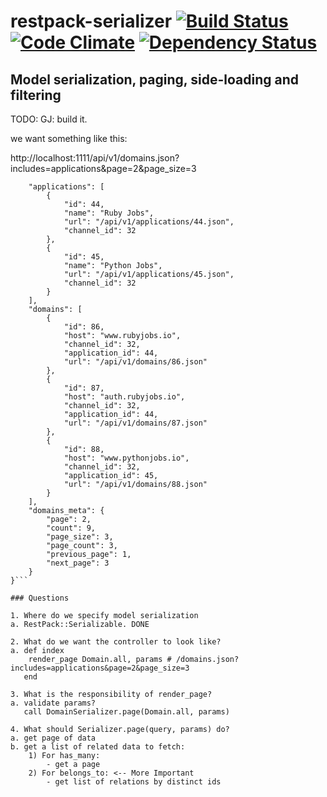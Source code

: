 # restpack-serializer [![Build Status](https://api.travis-ci.org/RestPack/restpack-serializer.png?branch=master)](https://travis-ci.org/RestPack/restpack-serializer) [![Code Climate](https://codeclimate.com/github/RestPack/restpack-serializer.png)](https://codeclimate.com/github/RestPack/restpack-serializer) [![Dependency Status](https://gemnasium.com/RestPack/restpack-serializer.png)](https://gemnasium.com/RestPack/restpack-serializer)

## Model serialization, paging, side-loading and filtering

TODO: GJ: build it.

we want something like this:

http://localhost:1111/api/v1/domains.json?includes=applications&page=2&page_size=3

```{
    "applications": [
        {
            "id": 44,
            "name": "Ruby Jobs",
            "url": "/api/v1/applications/44.json",
            "channel_id": 32
        },
        {
            "id": 45,
            "name": "Python Jobs",
            "url": "/api/v1/applications/45.json",
            "channel_id": 32
        }
    ],
    "domains": [
        {
            "id": 86,
            "host": "www.rubyjobs.io",
            "channel_id": 32,
            "application_id": 44,
            "url": "/api/v1/domains/86.json"
        },
        {
            "id": 87,
            "host": "auth.rubyjobs.io",
            "channel_id": 32,
            "application_id": 44,
            "url": "/api/v1/domains/87.json"
        },
        {
            "id": 88,
            "host": "www.pythonjobs.io",
            "channel_id": 32,
            "application_id": 45,
            "url": "/api/v1/domains/88.json"
        }
    ],
    "domains_meta": {
        "page": 2,
        "count": 9,
        "page_size": 3,
        "page_count": 3,
        "previous_page": 1,
        "next_page": 3
    }
}```

### Questions

1. Where do we specify model serialization
a. RestPack::Serializable. DONE

2. What do we want the controller to look like?
a. def index
    render_page Domain.all, params # /domains.json?includes=applications&page=2&page_size=3
   end

3. What is the responsibility of render_page?
a. validate params?
   call DomainSerializer.page(Domain.all, params)

4. What should Serializer.page(query, params) do?
a. get page of data
b. get a list of related data to fetch:
    1) For has_many:
        - get a page
    2) For belongs_to: <-- More Important
        - get list of relations by distinct ids








